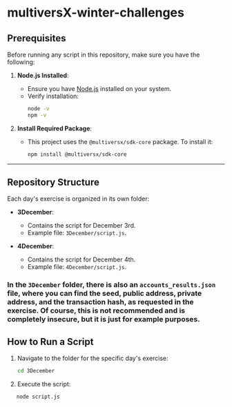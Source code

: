 # **multiversX-winter-challenges**

## **Prerequisites**

Before running any script in this repository, make sure you have the following:

1. **Node.js Installed**:

    - Ensure you have [Node.js](https://nodejs.org/) installed on your system.
    - Verify installation:
        ```bash
        node -v
        npm -v
        ```

2. **Install Required Package**:
    - This project uses the `@multiversx/sdk-core` package. To install it:
        ```bash
        npm install @multiversx/sdk-core
        ```

---

## **Repository Structure**

Each day's exercise is organized in its own folder:

-   **3December**:

    -   Contains the script for December 3rd.
    -   Example file: `3December/script.js`.

-   **4December**:
    -   Contains the script for December 4th.
    -   Example file: `4December/script.js`.

### In the `3December` folder, there is also an `accounts_results.json` file, where you can find the seed, public address, private address, and the transaction hash, as requested in the exercise. Of course, this is not recommended and is completely insecure, but it is just for example purposes.

## **How to Run a Script**

1. Navigate to the folder for the specific day's exercise:

    ```bash
    cd 3December
    ```

2. Execute the script:

```bash
   node script.js
```

